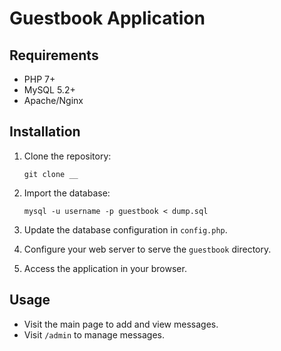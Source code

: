 # Guestbook Application

## Requirements

- PHP 7+
- MySQL 5.2+
- Apache/Nginx

## Installation

1. Clone the repository:
    ```
    git clone __
    ```

2. Import the database:
    ```
    mysql -u username -p guestbook < dump.sql
    ```

3. Update the database configuration in `config.php`.

4. Configure your web server to serve the `guestbook` directory.

5. Access the application in your browser.

## Usage

- Visit the main page to add and view messages.
- Visit `/admin` to manage messages.
